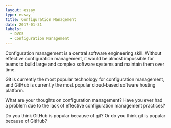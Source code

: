 ```yaml
---
layout: essay
type: essay
title: Configuration Management
date: 2017-01-31
labels:
  - DVCS
  - Configuration Management
---
```


Configuration management is a central software engineering skill. Without effective configuration management, it would be almost impossible for teams to build large and complex software systems and maintain them over time.

Git is currently the most popular technology for configuration management, and GitHub is currently the most popular cloud-based software hosting platform.

What are your thoughts on configuration management? Have you ever had a problem due to the lack of effective configuration management practices?

Do you think GitHub is popular because of git? Or do you think git is popular because of GitHub?